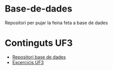 # Base-de-dades
Repositori per pujar la feina feta a base de dades

# Continguts UF3
- <a href="">Repositori base de dades</a>
- <a href="https://github.com/AlvaroGomez23/Base-de-dades/blob/main/CONTINGUT%20UF3/Excercicis%20UF3.md">Excercicis UF3</a>
